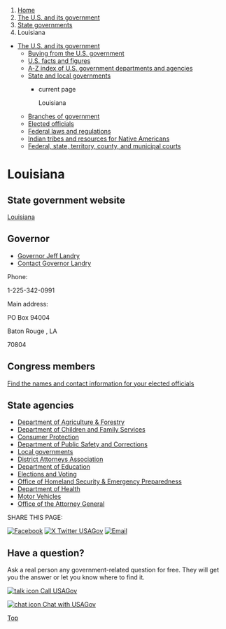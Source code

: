 1. [Home](/)
2. [The U.S. and its government](/about-the-us)
3. [State governments](/state-governments)
4. Louisiana

* [The U.S. and its government](/about-the-us)
  + [Buying from the U.S. government](/buy-from-government)
  + [U.S. facts and figures](/facts-figures)
  + [A-Z index of U.S. government departments and agencies](/agency-index)
  + [State and local governments](/state-local-governments)
    - current page

      Louisiana
  + [Branches of government](/branches-of-government)
  + [Elected officials](/elected-officials)
  + [Federal laws and regulations](/laws-and-regulations)
  + [Indian tribes and resources for Native Americans](/tribes)
  + [Federal, state, territory, county, and municipal courts](/courts)

Louisiana
=========

State government website
------------------------

[Louisiana](https://www.louisiana.gov/)

Governor
--------

* [Governor Jeff Landry](https://gov.louisiana.gov/)
* [Contact Governor Landry](https://gov.louisiana.gov/page/contact)

Phone:

1-225-342-0991

Main address:

PO Box 94004
  

Baton Rouge
,
LA

70804

Congress members
----------------

[Find the names and contact information for your elected officials](/elected-officials)

State agencies
--------------

* [Department of Agriculture & Forestry](https://www.ldaf.state.la.us/)
* [Department of Children and Family Services](https://www.dcfs.louisiana.gov/)
* [Consumer Protection](https://www.ag.state.la.us/Division/PublicProtection#consumer-protection)
* [Department of Public Safety and Corrections](https://doc.louisiana.gov/)
* [Local governments](https://www.louisiana.gov/local-louisiana/)
* [District Attorneys Association](https://www.ldaa.org/)
* [Department of Education](https://www.louisianabelieves.com/)
* [Elections and Voting](https://www.sos.la.gov/ElectionsAndVoting/Pages/default.aspx)
* [Office of Homeland Security & Emergency Preparedness](https://gohsep.la.gov/)
* [Department of Health](https://ldh.la.gov/)
* [Motor Vehicles](https://www.expresslane.org/)
* [Office of the Attorney General](https://www.ag.state.la.us/)

SHARE THIS PAGE:

[![Facebook](/themes/custom/usagov/images/social-media-icons/Facebook_Icon.svg)](https://www.facebook.com/sharer/sharer.php?u=https://www.usa.gov/states/louisiana&v=3)
[![X Twitter USAGov](/themes/custom/usagov/images/social-media-icons/X_Twitter_Icon.svg?version=2)](https://twitter.com/intent/tweet?source=webclient&text=https://www.usa.gov/states/louisiana)
[![Email](/themes/custom/usagov/images/social-media-icons/Email_Icon.svg?version=2)](mailto:?subject=https://www.usa.gov/states/louisiana)

Have a question?
----------------

Ask a real person any government-related question for free. They will get you the answer or let you know where to find it.

[![talk icon](/themes/custom/usagov/images/ICONS_talk.png)
Call USAGov](/phone)

[![chat icon](/themes/custom/usagov/images/ICONS_chat.png)
Chat with USAGov](/chat)

[Top](#main-content)
